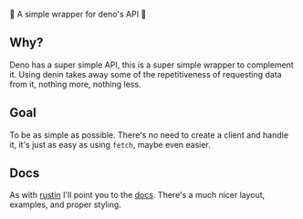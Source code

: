 🦕 A simple wrapper for deno's API 🦕

## Why?

Deno has a super simple API, this is a super simple wrapper to complement it.
Using denin takes away some of the repetitiveness of requesting data from it,
nothing more, nothing less.

## Goal

To be as simple as possible. There's no need to create a client and handle it,
it's just as easy as using `fetch`, maybe even easier.

## Docs

As with [rustin] I'll point you to the [docs]. There's a much nicer layout,
examples, and proper styling.

[rustin]: https://deno.land/x/rustin
[docs]: https://doc.deno.land/https/deno.land/x/denin/mod.ts
